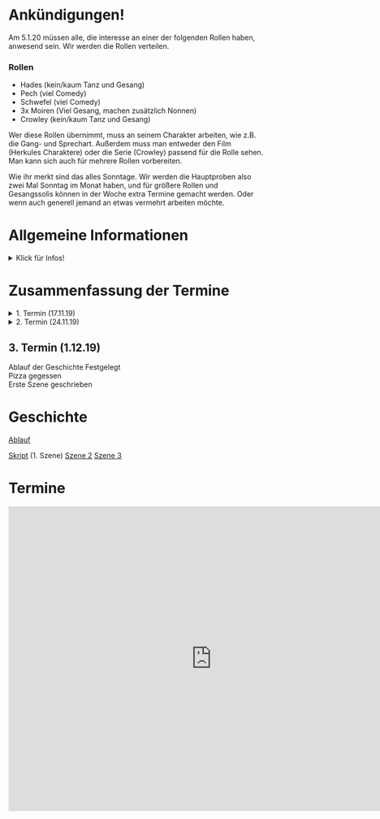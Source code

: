 # Ankündigungen!

Am 5.1.20 müssen alle, die interesse an einer der folgenden Rollen haben, anwesend sein. Wir werden die Rollen verteilen.

### Rollen
  
- Hades (kein/kaum Tanz und Gesang)
- Pech (viel Comedy)
- Schwefel (viel Comedy)
- 3x Moiren (Viel Gesang, machen zusätzlich Nonnen)
- Crowley (kein/kaum Tanz und Gesang)

Wer diese Rollen übernimmt, muss an seinem Charakter arbeiten, wie z.B. die Gang- und Sprechart. Außerdem muss man entweder den Film (Herkules Charaktere) oder die Serie (Crowley) passend für die Rolle sehen.   
Man kann sich auch für mehrere Rollen vorbereiten.

Wie ihr merkt sind das alles Sonntage. Wir werden die Hauptproben also zwei Mal Sonntag im Monat haben, und für größere Rollen und Gesangssolis können in der Woche extra Termine gemacht werden. Oder wenn auch generell jemand an etwas vermehrt arbeiten möchte.

# Allgemeine Informationen
<details>
  <summary>Klick für Infos!</summary>
  
### Probeort: 
  Wu Dao Kung-Fu Schule Hamburg 
  Horner Weg 282 
  Hamburg (*an der Horner Rennbahn*)

### Probezeiten(Ausnahmen stehen in Ankündigung!): 
2x im Monat 
Sonntag 12:00 - 18:00 Uhr

### Material
Songs findet ihr [hier](./songs.md)

### Mitgliedsbeitrag: 
2€ pro Probe

### Bereichsverteilung:
Vincent = Organisation, Raum, Termine 
Joana = Kostüme, Requisiten 
Jacky = Choreo 
Steffi/Kio = Gesang, Schauspiel, Story 
 
### Aufgaben: 
Green = Gruppenkasse 
Melis und Celes = Social Media 

### Inactive Members: 
Melis 
Kathrin 
Janin - Februar 
Celes 
Stephanie Sch. - August 

</details>

# Zusammenfassung der Termine

<details>
  <summary>
    1. Termin (17.11.19)
  </summary>
  
### Orga
Wir haben ein wenig über Termine, Namen und den Plot gesprochen.
</br>
Unser Name lautet jetzt **R.H.Y.T.H.M** (Ramen, Handlung, Yucca Palme, Tanz, Hamburg, Musik)


### Tanz
Übung 

### Gesang
Übung

###  Theater

</details>

<details>
  <summary>
    2. Termin (24.11.19) 
  </summary>

Wir haben viel Gesungen, auch einzeln und When I grow up Mehrstimmig  
Außerdem eine kleine Choreo eingeübt  
Taxi gespielt

### Geschichte Besprochen

#### Ablauf

Szene 1:  
Pech + Schwefel Vorstellen </br>
Hades unterbricht </br>
Bittet die Moiren ihn vor zu stellen  
- Song: Gospel Truth I
- Song: Gospel Truth II-> Hades unterbricht, Tote fliehen "Flamme an!"

Vertausch erklären: Kinder anzeigen

Szene 2:  
Crowley fährt mit Auto auf die Bühne  
Crowley Monolog -> holt Kind aus dem Auto  
von der Bühne mit Ending Song  

Szene 3:  
Kloster  
Nonnen Mit Rücken zu Publikum vor Altar  
- Song: I will follow him (langsamer part)
Reveal: sie beten Hades an  
Cut zwischen Langsamem und schnellen Teil -> Auftritt Crowley mit Antichrist
- Song: I will follow him (schneller part)
Kinder vertauschen
disney karaoke playlist
letzte Szene:  
Hades feiert mit Crowley und Kumpanen
- Song: ? (Party)


#### Ideen
* Thron in Unterwelt => Dahinter Leute/Personen für Flammen
* Übergang: 
  * Pech und Schwefel ziehen Bild der nächsten Szene
  * Auto (reflektierende Folie) kommt näher, währenddessen Bohemian Rhapsody wird lauter, Crowley steigt aus, Tür zu -> BR gedämpft
  * Am Ende Auftirtt Crowley und Aziraphael mit hint, dass das Ende doch nicht kommt
  * Moiren: halbe Maske anstatt komplettes Gesichts make up
  
</details>

## 3. Termin (1.12.19) 

Ablauf der Geschichte Festgelegt  
Pizza gegessen  
Erste Szene geschrieben

# Geschichte

[Ablauf](./ablauf.md)

[Skript](./script.md) (1. Szene)
[Szene 2](./Szene2.md)
[Szene 3](./Szene3.md)


# Termine
<iframe src="https://calendar.google.com/calendar/embed?src=48lj1qf5s29m6v94h8ketp4qck%40group.calendar.google.com&ctz=Europe%2FBerlin" style="border: 0" width="800" height="600" frameborder="0" scrolling="no"></iframe>

